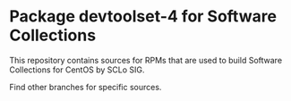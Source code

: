 # Package devtoolset-4 for Software Collections

This repository contains sources for RPMs that are used
to build Software Collections for CentOS by SCLo SIG.

Find other branches for specific sources.
